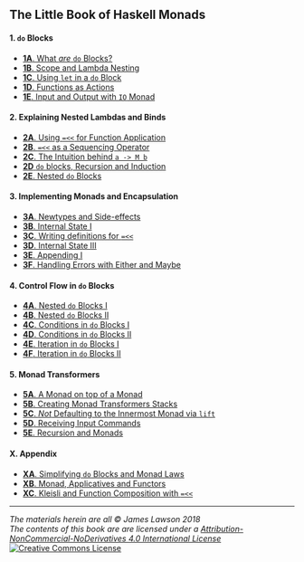 ## The Little Book of Haskell Monads

#### 1. `do` Blocks

- [**1A**. What *are* `do` Blocks?](https://github.com/jameslawson/notes/blob/master/haskell/haskell1a.md)
- [**1B**. Scope and Lambda Nesting](https://github.com/jameslawson/notes/blob/master/haskell/haskell1b.md)
- [**1C**. Using `let` in a `do` Block](https://github.com/jameslawson/notes/blob/master/haskell/haskell1c.md)
- [**1D**. Functions as Actions](https://github.com/jameslawson/notes/blob/master/haskell/haskell1d.md)
- [**1E**. Input and Output with `IO` Monad](https://github.com/jameslawson/notes/blob/master/haskell/haskell1e.md)


#### 2. Explaining Nested Lambdas and Binds

- [**2A**. Using `=<<` for Function Application](https://github.com/jameslawson/notes/blob/master/haskell/haskell2a.md)
- [**2B**. `=<<` as a Sequencing Operator](https://github.com/jameslawson/notes/blob/master/haskell/haskell2b.md)
- [**2C**. The Intuition behind `a -> M b`](https://github.com/jameslawson/notes/blob/master/haskell/haskell2c.md)
- [**2D** `do` blocks, Recursion and Induction](https://github.com/jameslawson/notes/blob/master/haskell/haskell2d.md)
- [**2E**. Nested `do` Blocks](https://github.com/jameslawson/notes/blob/master/haskell/haskell2e.md)

    
#### 3. Implementing Monads and Encapsulation

- [**3A**. Newtypes and Side-effects](https://github.com/jameslawson/notes/blob/master/haskell/haskell3a.md)
- [**3B**. Internal State I](https://github.com/jameslawson/notes/blob/master/haskell/haskell3b.md)
- [**3C**. Writing definitions for `=<<`](https://github.com/jameslawson/notes/blob/master/haskell/haskell3c.md)
- [**3D**. Internal State III](https://github.com/jameslawson/notes/blob/master/haskell/haskell3d.md)
- [**3E**. Appending I](https://github.com/jameslawson/notes/blob/master/haskell/haskell3e.md)
- [**3F**. Handling Errors with Either and Maybe](https://github.com/jameslawson/notes/blob/master/haskell/haskell3f.md)


#### 4. Control Flow in `do` Blocks

- [**4A**. Nested `do` Blocks I](https://github.com/jameslawson/notes/blob/master/haskell/haskell4a.md)
- [**4B**. Nested `do` Blocks II](https://github.com/jameslawson/notes/blob/master/haskell/haskell4b.md)
- [**4C**. Conditions in `do` Blocks I](https://github.com/jameslawson/notes/blob/master/haskell/haskell4c.md)
- [**4D**. Conditions in `do` Blocks II](https://github.com/jameslawson/notes/blob/master/haskell/haskell4d.md)
- [**4E**. Iteration in `do` Blocks I](https://github.com/jameslawson/notes/blob/master/haskell/haskell4e.md)
- [**4F**. Iteration in `do` Blocks II](https://github.com/jameslawson/notes/blob/master/haskell/haskell4f.md)

#### 5. Monad Transformers

- [**5A**. A Monad on top of a Monad](https://github.com/jameslawson/notes/blob/master/haskell/haskell5a.md)
- [**5B**. Creating Monad Transformers Stacks](https://github.com/jameslawson/notes/blob/master/haskell/haskell5b.md)
- [**5C**. _Not_ Defaulting to the Innermost Monad via `lift`](https://github.com/jameslawson/notes/blob/master/haskell/haskell5c.md)
- [**5D**. Receiving Input Commands](https://github.com/jameslawson/notes/blob/master/haskell/haskell5d.md)
- [**5E**. Recursion and Monads](https://github.com/jameslawson/notes/blob/master/haskell/haskell5e.md)


#### X. Appendix

- [**XA**. Simplifying `do` Blocks and Monad Laws](https://github.com/jameslawson/notes/blob/master/haskell/haskellxa.md)
- [**XB**. Monad, Applicatives and Functors](https://github.com/jameslawson/notes/blob/master/haskell/haskellxb.md)
- [**XC**. Kleisli and Function Composition with `=<<`](https://github.com/jameslawson/notes/blob/master/haskell/haskellxc.md)

<hr>

*The materials herein are all © James Lawson 2018 <br>
The contents of this book are are licensed under a 
[Attribution-NonCommercial-NoDerivatives 4.0 International License](https://creativecommons.org/licenses/by-nc-nd/4.0/)*<br>
<a rel="license" href="http://creativecommons.org/licenses/by-nc-nd/4.0/"><img alt="Creative Commons License" style="border-width:0" src="https://i.creativecommons.org/l/by-nc-nd/4.0/88x31.png" /></a><br>
